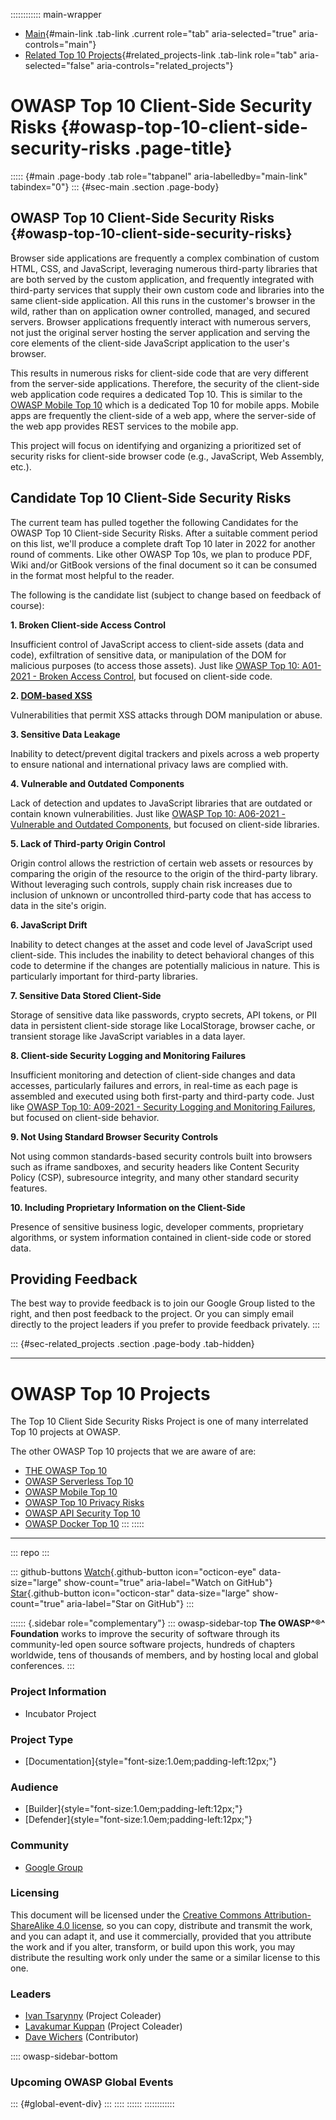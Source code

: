 :::::::::::: main-wrapper
- [Main](#div-main){#main-link .tab-link .current role="tab"
  aria-selected="true" aria-controls="main"}
- [Related Top 10
  Projects](#div-related_projects){#related_projects-link .tab-link
  role="tab" aria-selected="false" aria-controls="related_projects"}

# OWASP Top 10 Client-Side Security Risks {#owasp-top-10-client-side-security-risks .page-title}

::::: {#main .page-body .tab role="tabpanel" aria-labelledby="main-link" tabindex="0"}
::: {#sec-main .section .page-body}
## OWASP Top 10 Client-Side Security Risks {#owasp-top-10-client-side-security-risks}

Browser side applications are frequently a complex combination of custom
HTML, CSS, and JavaScript, leveraging numerous third-party libraries
that are both served by the custom application, and frequently
integrated with third-party services that supply their own custom code
and libraries into the same client-side application. All this runs in
the customer's browser in the wild, rather than on application owner
controlled, managed, and secured servers. Browser applications
frequently interact with numerous servers, not just the original server
hosting the server application and serving the core elements of the
client-side JavaScript application to the user's browser.

This results in numerous risks for client-side code that are very
different from the server-side applications. Therefore, the security of
the client-side web application code requires a dedicated Top 10. This
is similar to the [OWASP Mobile Top
10](../www-project-mobile-top-10/index.html) which is a dedicated Top 10
for mobile apps. Mobile apps are frequently the client-side of a web
app, where the server-side of the web app provides REST services to the
mobile app.

This project will focus on identifying and organizing a prioritized set
of security risks for client-side browser code (e.g., JavaScript, Web
Assembly, etc.).

## Candidate Top 10 Client-Side Security Risks

The current team has pulled together the following Candidates for the
OWASP Top 10 Client-side Security Risks. After a suitable comment period
on this list, we'll produce a complete draft Top 10 later in 2022 for
another round of comments. Like other OWASP Top 10s, we plan to produce
PDF, Wiki and/or GitBook versions of the final document so it can be
consumed in the format most helpful to the reader.

The following is the candidate list (subject to change based on feedback
of course):

**1. Broken Client-side Access Control**

Insufficient control of JavaScript access to client-side assets (data
and code), exfiltration of sensitive data, or manipulation of the DOM
for malicious purposes (to access those assets). Just like [OWASP Top
10: A01-2021 - Broken Access
Control](../Top10/A01_2021-Broken_Access_Control/index.html), but
focused on client-side code.

**2. [DOM-based XSS](../www-community/attacks/DOM_Based_XSS.html)**

Vulnerabilities that permit XSS attacks through DOM manipulation or
abuse.

**3. Sensitive Data Leakage**

Inability to detect/prevent digital trackers and pixels across a web
property to ensure national and international privacy laws are complied
with.

**4. Vulnerable and Outdated Components**

Lack of detection and updates to JavaScript libraries that are outdated
or contain known vulnerabilities. Just like [OWASP Top 10: A06-2021 -
Vulnerable and Outdated
Components](../Top10/A06_2021-Vulnerable_and_Outdated_Components/index.html),
but focused on client-side libraries.

**5. Lack of Third-party Origin Control**

Origin control allows the restriction of certain web assets or resources
by comparing the origin of the resource to the origin of the third-party
library. Without leveraging such controls, supply chain risk increases
due to inclusion of unknown or uncontrolled third-party code that has
access to data in the site's origin.

**6. JavaScript Drift**

Inability to detect changes at the asset and code level of JavaScript
used client-side. This includes the inability to detect behavioral
changes of this code to determine if the changes are potentially
malicious in nature. This is particularly important for third-party
libraries.

**7. Sensitive Data Stored Client-Side**

Storage of sensitive data like passwords, crypto secrets, API tokens, or
PII data in persistent client-side storage like LocalStorage, browser
cache, or transient storage like JavaScript variables in a data layer.

**8. Client-side Security Logging and Monitoring Failures**

Insufficient monitoring and detection of client-side changes and data
accesses, particularly failures and errors, in real-time as each page is
assembled and executed using both first-party and third-party code. Just
like [OWASP Top 10: A09-2021 - Security Logging and Monitoring
Failures](../Top10/A09_2021-Security_Logging_and_Monitoring_Failures/index.html),
but focused on client-side behavior.

**9. Not Using Standard Browser Security Controls**

Not using common standards-based security controls built into browsers
such as iframe sandboxes, and security headers like Content Security
Policy (CSP), subresource integrity, and many other standard security
features.

**10. Including Proprietary Information on the Client-Side**

Presence of sensitive business logic, developer comments, proprietary
algorithms, or system information contained in client-side code or
stored data.

## Providing Feedback

The best way to provide feedback is to join our Google Group listed to
the right, and then post feedback to the project. Or you can simply
email directly to the project leaders if you prefer to provide feedback
privately.
:::

::: {#sec-related_projects .section .page-body .tab-hidden}

------------------------------------------------------------------------

# OWASP Top 10 Projects

The Top 10 Client Side Security Risks Project is one of many
interrelated Top 10 projects at OWASP.

The other OWASP Top 10 projects that we are aware of are:

- [THE OWASP Top 10](../www-project-top-ten/index.html)
- [OWASP Serverless Top 10](../www-project-serverless-top-10/index.html)
- [OWASP Mobile Top 10](../www-project-mobile-top-10/index.html)
- [OWASP Top 10 Privacy
  Risks](../www-project-top-10-privacy-risks/index.html)
- [OWASP API Security Top 10](../www-project-api-security/index.html)
- [OWASP Docker Top 10](../www-project-docker-top-10/index.html)
:::
:::::

------------------------------------------------------------------------

::: repo
:::

::: github-buttons
[Watch](https://github.com/owasp/www-project-top-10-client-side-security-risks/subscription){.github-button
icon="octicon-eye" data-size="large" show-count="true"
aria-label="Watch on GitHub"}
[Star](https://github.com/owasp/www-project-top-10-client-side-security-risks){.github-button
icon="octicon-star" data-size="large" show-count="true"
aria-label="Star on GitHub"}
:::

:::::: {.sidebar role="complementary"}
::: owasp-sidebar-top
**The OWASP^®^ Foundation** works to improve the security of software
through its community-led open source software projects, hundreds of
chapters worldwide, tens of thousands of members, and by hosting local
and global conferences.
:::

### Project Information

-  Incubator Project

### Project Type

- [Documentation]{style="font-size:1.0em;padding-left:12px;"}

### Audience

- [Builder]{style="font-size:1.0em;padding-left:12px;"}
- [Defender]{style="font-size:1.0em;padding-left:12px;"}

### Community

- [Google
  Group](https://groups.google.com/a/owasp.org/forum/#!forum/top10-client-side-security-risks)

### Licensing

This document will be licensed under the [Creative Commons
Attribution-ShareAlike 4.0
license](https://creativecommons.org/licenses/by-sa/4.0/), so you can
copy, distribute and transmit the work, and you can adapt it, and use it
commercially, provided that you attribute the work and if you alter,
transform, or build upon this work, you may distribute the resulting
work only under the same or a similar license to this one.

### Leaders

- [Ivan
  Tsarynny](../cdn-cgi/l/email-protection.html#dcb5aabdb29cbab9aeb3b3a8f2bfb3b1)
  (Project Coleader)
- [Lavakumar
  Kuppan](../cdn-cgi/l/email-protection.html#761a170017360514190e045815191b)
  (Project Coleader)
- [Dave
  Wichers](../cdn-cgi/l/email-protection.html#3e5a5f485b1049575d565b4c4d7e51495f4d4e10514c59)
  (Contributor)

:::: owasp-sidebar-bottom
### Upcoming OWASP Global Events

::: {#global-event-div}
:::
::::
::::::
::::::::::::
